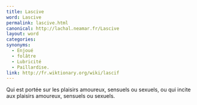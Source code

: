 ```yaml
---
title: Lascive
word: Lascive
permalink: lascive.html
canonical: http://lachal.neamar.fr/Lascive
layout: word
categories:
synonyms:
  - Enjoué
  - folâtre
  - Lubricité
  - Paillardise.
link: http://fr.wiktionary.org/wiki/lascif
---
```


Qui est portée sur les plaisirs amoureux, sensuels ou sexuels, ou qui incite aux plaisirs amoureux, sensuels ou sexuels. 

